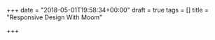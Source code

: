 +++
date = "2018-05-01T19:58:34+00:00"
draft = true
tags = []
title = "Responsive Design With Moom"

+++

